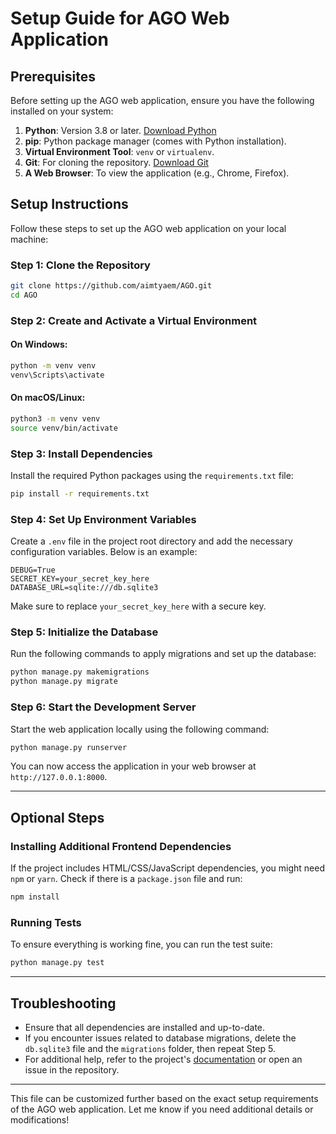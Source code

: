 # Setup Guide for AGO Web Application

## Prerequisites

Before setting up the AGO web application, ensure you have the following installed on your system:

1. **Python**: Version 3.8 or later. [Download Python](https://www.python.org/downloads/)
2. **pip**: Python package manager (comes with Python installation).
3. **Virtual Environment Tool**: `venv` or `virtualenv`.
4. **Git**: For cloning the repository. [Download Git](https://git-scm.com/)
5. **A Web Browser**: To view the application (e.g., Chrome, Firefox).

## Setup Instructions

Follow these steps to set up the AGO web application on your local machine:

### Step 1: Clone the Repository

```bash
git clone https://github.com/aimtyaem/AGO.git
cd AGO
```

### Step 2: Create and Activate a Virtual Environment

#### On Windows:
```bash
python -m venv venv
venv\Scripts\activate
```

#### On macOS/Linux:
```bash
python3 -m venv venv
source venv/bin/activate
```

### Step 3: Install Dependencies

Install the required Python packages using the `requirements.txt` file:

```bash
pip install -r requirements.txt
```

### Step 4: Set Up Environment Variables

Create a `.env` file in the project root directory and add the necessary configuration variables. Below is an example:

```
DEBUG=True
SECRET_KEY=your_secret_key_here
DATABASE_URL=sqlite:///db.sqlite3
```

Make sure to replace `your_secret_key_here` with a secure key.

### Step 5: Initialize the Database

Run the following commands to apply migrations and set up the database:

```bash
python manage.py makemigrations
python manage.py migrate
```

### Step 6: Start the Development Server

Start the web application locally using the following command:

```bash
python manage.py runserver
```

You can now access the application in your web browser at `http://127.0.0.1:8000`.

---

## Optional Steps

### Installing Additional Frontend Dependencies

If the project includes HTML/CSS/JavaScript dependencies, you might need `npm` or `yarn`. Check if there is a `package.json` file and run:

```bash
npm install
```

### Running Tests

To ensure everything is working fine, you can run the test suite:

```bash
python manage.py test
```

---

## Troubleshooting

- Ensure that all dependencies are installed and up-to-date.
- If you encounter issues related to database migrations, delete the `db.sqlite3` file and the `migrations` folder, then repeat Step 5.
- For additional help, refer to the project's [documentation](#) or open an issue in the repository.

---

This file can be customized further based on the exact setup requirements of the AGO web application. Let me know if you need additional details or modifications!